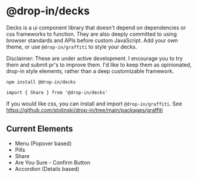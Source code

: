 # @drop-in/decks

Decks is a ui component library that doesn't depend on dependencies or css frameworks to function. They are also deeply committed to using browser standards and APIs before custom JavaScript. Add your own theme, or use `@drop-in/graffiti` to style your decks.

Disclaimer: These are under active development. I encourage you to try them and submit pr's to improve them. I'd like to keep them as opinionated, drop-in style elements, rather than a deep customizable framework.

`npm install @drop-in/decks`

`import { Share } from '@drop-in/decks'`

If you would like css, you can install and import `@drop-in/graffiti`. See https://github.com/stolinski/drop-in/tree/main/packages/graffiti

## Current Elements

- Menu (Popover based)
- Pills
- Share
- Are You Sure - Confirm Button
- Accordion (Details based)
